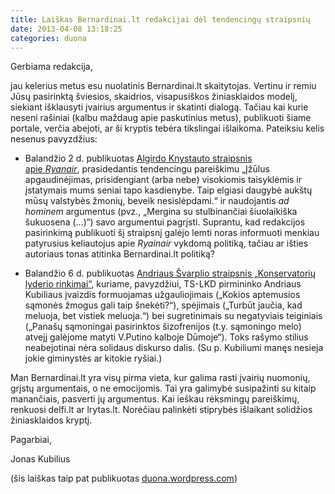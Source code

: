 ```yaml
---
title: Laiškas Bernardinai.lt redakcijai dėl tendencingų straipsnių
date: 2013-04-08 13:18:25
categories: duona
---
```


Gerbiama redakcija,

jau kelerius metus esu nuolatinis Bernardinai.lt skaitytojas. Vertinu ir remiu Jūsų pasirinktą šviesios, skaidrios, visapusiškos žiniasklaidos modelį, siekiant išklausyti įvairius argumentus ir skatinti dialogą. Tačiau kai kurie neseni rašiniai (kalbu maždaug apie paskutinius metus), publikuoti šiame portale, verčia abejoti, ar ši kryptis tebėra tikslingai išlaikoma. Pateiksiu kelis nesenus pavyzdžius:

- Balandžio 2 d. publikuotas [Algirdo Knystauto straipsnis apie *Ryanair*](http://www.bernardinai.lt/straipsnis/2013-04-02-eilinis-ryanair-stebuklas-arba-kaip-apkarto-mano-atostogos/98375), prasidedantis tendencingu pareiškimu „Įžūlus apgaudinėjimas, prisidengiant (arba nebe) visokiomis taisyklėmis ir įstatymais mums seniai tapo kasdienybe. Taip elgiasi daugybė aukštų mūsų valstybės žmonių, beveik nesislėpdami.“ ir naudojantis *ad hominem* argumentus (pvz., „Mergina su stulbinančiai šiuolaikiška šukuosena (…)“) savo argumentui pagrįsti. Suprantu, kad redakcijos pasirinkimą publikuoti šį straipsnį galėjo lemti noras informuoti menkiau patyrusius keliautojus apie *Ryainair* vykdomą politiką, tačiau ar išties autoriaus tonas atitinka Bernardinai.lt politiką?

- Balandžio 6 d. publikuotas [Andriaus Švarplio straipsnis „Konservatorių lyderio rinkimai“](http://www.bernardinai.lt/straipsnis/2013-04-06-andrius-svarplys-konservatoriu-lyderio-rinkimai/98684), kuriame, pavyzdžiui, TS-LKD pirmininko Andriaus Kubiliaus įvaizdis formuojamas užgauliojimais („Kokios aptemusios sąmonės žmogus gali taip šnekėti?“), spėjimais („Turbūt jaučia, kad meluoja, bet vistiek meluoja.“) bei sugretinimais su negatyviais teiginiais („Panašų sąmoningai pasirinktos šizofrenijos (t.y. sąmoningo melo) atvejį galėjome matyti V.Putino kalboje Dūmoje“). Toks rašymo stilius neabejotinai nėra solidaus diskurso dalis. (Su p. Kubiliumi manęs nesieja jokie giminystės ar kitokie ryšiai.)

Man Bernardinai.lt yra visų pirma vieta, kur galima rasti įvairių nuomonių, grįstų argumentais, o ne emocijomis. Tai yra galimybė susipažinti su kitaip manančiais, pasverti jų argumentus. Kai ieškau rėksmingų pareiškimų, renkuosi delfi.lt ar lrytas.lt. Norėčiau palinkėti stiprybės išlaikant solidžios žiniasklaidos kryptį.

Pagarbiai,

Jonas Kubilius

(šis laiškas taip pat publikuotas [duona.wordpress.com](http://wp.me/pQgw8-kQ))
